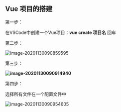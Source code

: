 ## Vue 项目的搭建

第一步：

在VSCode中创建一个Vue项目：**vue create 项目名** 回车

第二步：

![image-20201130090859595](C:\Users\李祥鸿\AppData\Roaming\Typora\typora-user-images\image-20201130090859595.png)

第三步：

**![image-20201130090914940](C:\Users\李祥鸿\AppData\Roaming\Typora\typora-user-images\image-20201130090914940.png)**

第四步：

选择所有文件在一个配置文件中

![image-20201130090954605](C:\Users\李祥鸿\AppData\Roaming\Typora\typora-user-images\image-20201130090954605.png)



































































































